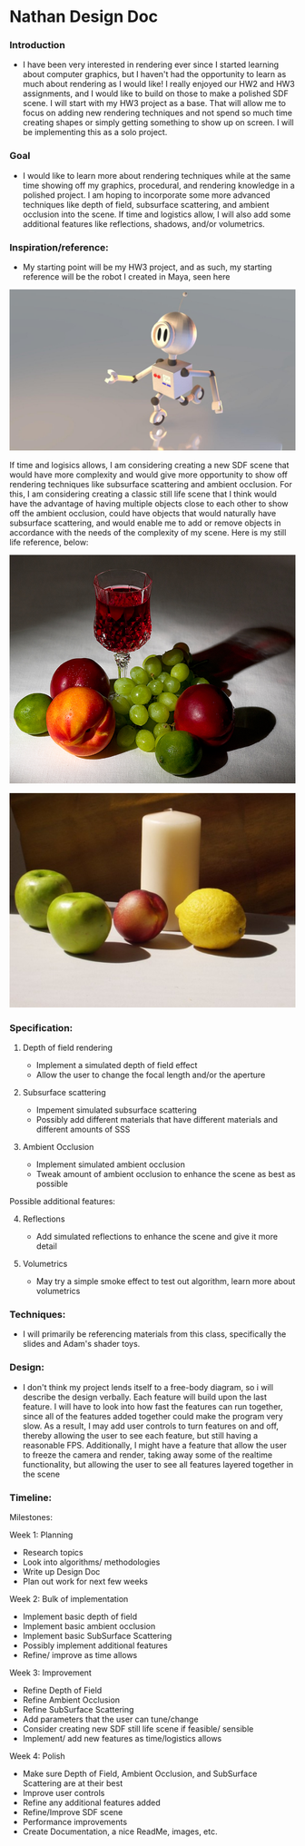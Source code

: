 # Nathan Design Doc

### Introduction
- I have been very interested in rendering ever since I started learning about computer graphics, but I haven't had the opportunity to learn as much about rendering as I would like! I really enjoyed our HW2 and HW3 assignments, and I would like to build on those to make a polished SDF scene. I will start with my HW3 project as a base. That will allow me to focus on adding new rendering techniques and not spend so much time creating shapes or simply getting something to show up on screen. I will be implementing this as a solo project.

### Goal
- I would like to learn more about rendering techniques while at the same time showing off my graphics, procedural, and rendering knowledge in a polished project. I am hoping to incorporate some more advanced techniques like depth of field, subsurface scattering, and ambient occlusion into the scene. If time and logistics allow, I will also add some additional features like reflections, shadows, and/or volumetrics.

### Inspiration/reference:
- My starting point will be my HW3 project, and as such, my starting reference will be the robot I created in Maya, seen here

![](RobotReference.jpg)

If time and logisics allows, I am considering creating a new SDF scene that would have more complexity and would give more opportunity to show off rendering techniques like subsurface scattering and ambient occlusion. For this, I am considering creating a classic still life scene that I think would have the advantage of having multiple objects close to each other to show off the ambient occlusion, could have objects that would naturally have subsurface scattering, and would enable me to add or remove objects in accordance with the needs of the complexity of my scene. Here is my still life reference, below:

![](StillLifeReference.jpg)


![](StillLife2Reference.jpg)


### Specification:
1) Depth of field rendering
    - Implement a simulated depth of field effect
    - Allow the user to change the focal length and/or the aperture

2) Subsurface scattering
    - Impement simulated subsurface scattering
    - Possibly add different materials that have different materials and different amounts of SSS

3) Ambient Occlusion
    - Implement simulated ambient occlusion
    - Tweak amount of ambient occlusion to enhance the scene as best as possible

Possible additional features:

4) Reflections
    - Add simulated reflections to enhance the scene and give it more detail

5) Volumetrics
    - May try a simple smoke effect to test out algorithm, learn more about volumetrics

### Techniques:
- I will primarily be referencing materials from this class, specifically the slides and Adam's shader toys. 

### Design:
- I don't think my project lends itself to a free-body diagram, so i will describe the design verbally. Each feature will build upon the last feature. I will have to look into how fast the features can run together, since all of the features added together could make the program very slow. As a result, I may add user controls to turn features on and off, thereby allowing the user to see each feature, but still having a reasonable FPS. Additionally, I might have a feature that allow the user to freeze the camera and render, taking away some of the realtime functionality, but allowing the user to see all features layered together in the scene

### Timeline:

Milestones:

Week 1: Planning
  - Research topics
  - Look into algorithms/ methodologies
  - Write up Design Doc
  - Plan out work for next few weeks

Week 2: Bulk of implementation
  - Implement basic depth of field
  - Implement basic ambient occlusion
  - Implement basic SubSurface Scattering
  - Possibly implement additional features
  - Refine/ improve as time allows

Week 3: Improvement
  - Refine Depth of Field
  - Refine Ambient Occlusion
  - Refine SubSurface Scattering
  - Add parameters that the user can tune/change
  - Consider creating new SDF still life scene if feasible/ sensible
  - Implement/ add new features as time/logistics allows

Week 4: Polish
  - Make sure Depth of Field, Ambient Occlusion, and SubSurface Scattering are at their best
  - Improve user controls
  - Refine any additional features added
  - Refine/Improve SDF scene
  - Performance improvements
  - Create Documentation, a nice ReadMe, images, etc.



